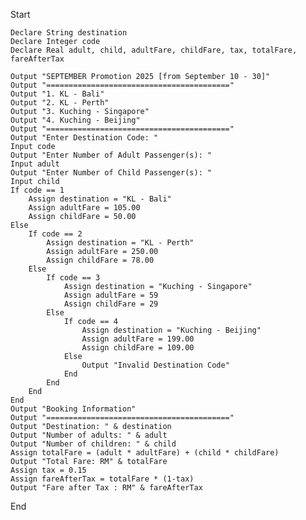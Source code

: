 Start

    Declare String destination
    Declare Integer code
    Declare Real adult, child, adultFare, childFare, tax, totalFare, fareAfterTax

    Output "SEPTEMBER Promotion 2025 [from September 10 - 30]"
    Output "========================================="
    Output "1. KL - Bali"
    Output "2. KL - Perth"
    Output "3. Kuching - Singapore"
    Output "4. Kuching - Beijing"
    Output "========================================="
    Output "Enter Destination Code: "
    Input code
    Output "Enter Number of Adult Passenger(s): "
    Input adult
    Output "Enter Number of Child Passenger(s): "
    Input child
    If code == 1
        Assign destination = "KL - Bali"
        Assign adultFare = 105.00
        Assign childFare = 50.00
    Else
        If code == 2
            Assign destination = "KL - Perth"
            Assign adultFare = 250.00
            Assign childFare = 78.00
        Else
            If code == 3
                Assign destination = "Kuching - Singapore"
                Assign adultFare = 59
                Assign childFare = 29
            Else
                If code == 4
                    Assign destination = "Kuching - Beijing"
                    Assign adultFare = 199.00
                    Assign childFare = 109.00
                Else
                    Output "Invalid Destination Code"
                End
            End
        End
    End
    Output "Booking Information"
    Output "========================================="
    Output "Destination: " & destination
    Output "Number of adults: " & adult
    Output "Number of children: " & child
    Assign totalFare = (adult * adultFare) + (child * childFare)
    Output "Total Fare: RM" & totalFare
    Assign tax = 0.15
    Assign fareAfterTax = totalFare * (1-tax)
    Output "Fare after Tax : RM" & fareAfterTax

End
